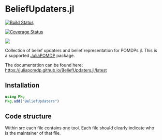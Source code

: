 # BeliefUpdaters.jl

[![Build Status](https://travis-ci.org/JuliaPOMDP/BeliefUpdaters.jl.svg?branch=master)](https://travis-ci.org/JuliaPOMDP/BeliefUpdaters.jl)

[![Coverage Status](https://coveralls.io/repos/github/JuliaPOMDP/BeliefUpdaters.jl/badge.svg?branch=master)](https://coveralls.io/github/JuliaPOMDP/BeliefUpdaters.jl?branch=master)

[![](https://img.shields.io/badge/docs-latest-blue.svg)](https://JuliaPOMDP.github.io/BeliefUpdaters.jl/latest)

Collection of belief updaters and belief representation for POMDPs.jl. This is a supported [JuliaPOMDP](https://github.com/JuliaPOMDP) package.

The documentation can be found here: https://juliapomdp.github.io/BeliefUpdaters.jl/latest

## Installation

```julia
using Pkg
Pkg.add("BeliefUpdaters")
```

## Code structure

Within src each file contains one tool. Each file should clearly indicate who is the maintainer of that file.
